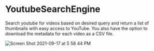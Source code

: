 # YoutubeSearchEngine
Search youtube for videos based on desired query and return a list of thumbnails with easy access to YouTube. You also have the option to download the metadata for each video as a CSV file.


![Screen Shot 2021-09-17 at 5 58 44 PM](https://user-images.githubusercontent.com/35624908/133866855-be65523a-e789-4f75-8d74-ec9e6e17c58f.png)
